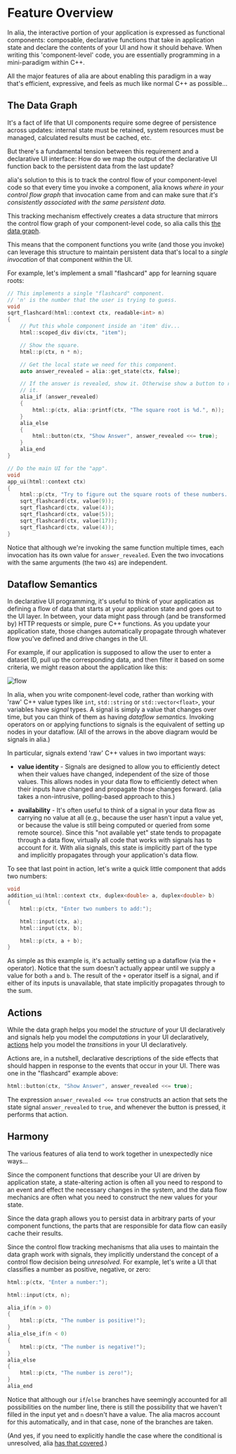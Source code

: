 Feature Overview
================

<script>
    init_alia_demos(['stateful-component', 'addition-ui', 'numerical-analysis']);
</script>

In alia, the interactive portion of your application is expressed as functional
components: composable, declarative functions that take in application state
and declare the contents of your UI and how it should behave. When writing this
'component-level' code, you are essentially programming in a mini-paradigm
within C++.

All the major features of alia are about enabling this paradigm in a way that's
efficient, expressive, and feels as much like normal C++ as possible...

The Data Graph
--------------

It's a fact of life that UI components require some degree of persistence
across updates: internal state must be retained, system resources must be
managed, calculated results must be cached, etc.

But there's a fundamental tension between this requirement and a declarative UI
interface: How do we map the output of the declarative UI function back to the
persistent data from the last update?

alia's solution to this is to track the control flow of your component-level
code so that every time you invoke a component, alia knows *where in your
control flow graph* that invocation came from and can make sure that *it's
consistently associated with the same persistent data.*

This tracking mechanism effectively creates a data structure that mirrors the
control flow graph of your component-level code, so alia calls this [the data
graph](the-data-graph.md).

This means that the component functions you write (and those you invoke) can
leverage this structure to maintain persistent data that's local to a *single
invocation* of that component within the UI.

For example, let's implement a small "flashcard" app for learning square roots:

```cpp
// This implements a single "flashcard" component.
// 'n' is the number that the user is trying to guess.
void
sqrt_flashcard(html::context ctx, readable<int> n)
{
    // Put this whole component inside an 'item' div...
    html::scoped_div div(ctx, "item");

    // Show the square.
    html::p(ctx, n * n);

    // Get the local state we need for this component.
    auto answer_revealed = alia::get_state(ctx, false);

    // If the answer is revealed, show it. Otherwise show a button to reveal
    // it.
    alia_if (answer_revealed)
    {
        html::p(ctx, alia::printf(ctx, "The square root is %d.", n));
    }
    alia_else
    {
        html::button(ctx, "Show Answer", answer_revealed <<= true);
    }
    alia_end
}

// Do the main UI for the "app".
void
app_ui(html::context ctx)
{
    html::p(ctx, "Try to figure out the square roots of these numbers...");
    sqrt_flashcard(ctx, value(9));
    sqrt_flashcard(ctx, value(4));
    sqrt_flashcard(ctx, value(5));
    sqrt_flashcard(ctx, value(17));
    sqrt_flashcard(ctx, value(4));
}
```

<div class="demo-panel">
<div id="stateful-component"></div>
</div>

Notice that although we're invoking the same function multiple times, each
invocation has its own value for `answer_revealed`. Even the two invocations
with the same arguments (the two `4`s) are independent.

Dataflow Semantics
------------------

In declarative UI programming, it's useful to think of your application as
defining a flow of data that starts at your application state and goes out to
the UI layer. In between, your data might pass through (and be transformed by)
HTTP requests or simple, pure C++ functions. As you update your application
state, those changes automatically propagate through whatever flow you've
defined and drive changes in the UI.

For example, if our application is supposed to allow the user to enter a
dataset ID, pull up the corresponding data, and then filter it based on some
criteria, we might reason about the application like this:

![flow](data-flow.svg)

In alia, when you write component-level code, rather than working with 'raw'
C++ value types like `int`, `std::string` or `std::vector<float>`, your
variables have *signal* types. A signal is simply a value that changes over
time, but you can think of them as having *dataflow semantics.* Invoking
operators on or applying functions to signals is the equivalent of setting up
nodes in your dataflow. (All of the arrows in the above diagram would be
signals in alia.)

In particular, signals extend 'raw' C++ values in two important ways:

- **value identity** - Signals are designed to allow you to efficiently detect
  when their values have changed, independent of the size of those values. This
  allows nodes in your data flow to efficiently detect when their inputs have
  changed and propagate those changes forward. (alia takes a non-intrusive,
  polling-based approach to this.)

- **availability** - It's often useful to think of a signal in your data flow
  as carrying no value at all (e.g., because the user hasn't input a value yet,
  or because the value is still being computed or queried from some remote
  source). Since this "not available yet" state tends to propagate through a
  data flow, virtually all code that works with signals has to account for it.
  With alia signals, this state is implicitly part of the type and implicitly
  propagates through your application's data flow.

To see that last point in action, let's write a quick little component that
adds two numbers:

```cpp
void
addition_ui(html::context ctx, duplex<double> a, duplex<double> b)
{
    html::p(ctx, "Enter two numbers to add:");

    html::input(ctx, a);
    html::input(ctx, b);

    html::p(ctx, a + b);
}
```

<div class="demo-panel">
<div id="addition-ui"></div>
</div>

As simple as this example is, it's actually setting up a dataflow (via the `+`
operator). Notice that the sum doesn't actually appear until we supply a value
for both `a` and `b`. The result of the `+` operator itself is a signal, and if
either of its inputs is unavailable, that state implicitly propagates through
to the sum.

Actions
-------

While the data graph helps you model the *structure* of your UI declaratively
and signals help you model the *computations* in your UI declaratively,
[actions](actions.md) help you model the *transitions* in your UI
declaratively.

Actions are, in a nutshell, declarative descriptions of the side effects that
should happen in response to the events that occur in your UI. There was one in
the "flashcard" example above:

```cpp
html::button(ctx, "Show Answer", answer_revealed <<= true);
```

The expression `answer_revealed <<= true` constructs an action that sets the
state signal `answer_revealed` to `true`, and whenever the button is pressed,
it performs that action.

Harmony
-------

The various features of alia tend to work together in unexpectedly nice ways...

Since the component functions that describe your UI are driven by application
state, a state-altering action is often all you need to respond to an event and
effect the necessary changes in the system, and the data flow mechanics are
often what you need to construct the new values for your state.

Since the data graph allows you to persist data in arbitrary parts of your
component functions, the parts that are responsible for data flow can easily
cache their results.

Since the control flow tracking mechanisms that alia uses to maintain the data
graph work with signals, they implicitly understand the concept of a control
flow decision being *unresolved.* For example, let's write a UI that classifies
a number as positive, negative, or zero:

```cpp
html::p(ctx, "Enter a number:");

html::input(ctx, n);

alia_if(n > 0)
{
    html::p(ctx, "The number is positive!");
}
alia_else_if(n < 0)
{
    html::p(ctx, "The number is negative!");
}
alia_else
{
    html::p(ctx, "The number is zero!");
}
alia_end
```

<div class="demo-panel">
<div id="numerical-analysis"></div>
</div>

Notice that although our `if`/`else` branches have seemingly accounted for all
possibilities on the number line, there is still the possibility that we
haven't filled in the input yet and `n` doesn't have a value. The alia macros
account for this automatically, and in that case, none of the branches are
taken.

(And yes, if you need to explicitly handle the case where the conditional is
unresolved, alia [has that covered](signal-adaptors.md#availability).)
